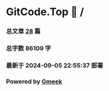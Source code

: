 # GitCode.Top :link: / 
### 总文章 [28](//archive.html) 篇 
### 总字数 86109 字
### 最新于 2024-09-05 22:55:37 部署 
### Powered by [Gmeek](https://github.com/Meekdai/Gmeek)
